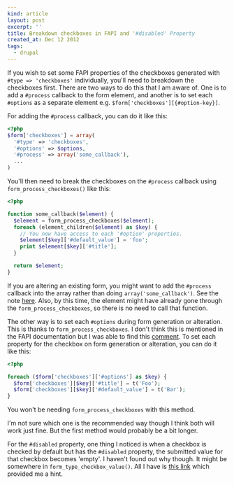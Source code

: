 ```yaml
---
kind: article
layout: post
excerpt: ''
title: Breakdown checkboxes in FAPI and '#disabled' Property
created_at: Dec 12 2012
tags: 
  - drupal
---
```

If you wish to set some FAPI properties of the checkboxes generated with `#type => 'checkboxes'` individually, you'll need to breakdown the checkboxes first. There are two ways to do this that I am aware of. One is to add a `#process` callback to the form element, and another is to set each `#options` as a separate element e.g. `$form['checkboxes'][{#option-key}]`.

For adding the `#process` callback, you can do it like this:

~~~ php
<?php
$form['checkboxes'] = array(
  '#type' => 'checkboxes',
  '#options' => $options,
  '#process' => array('some_callback'),
  ...
)
~~~

You'll then need to break the checkboxes on the `#process` callback using `form_process_checkboxes()` like this:

~~~ php
<?php

function some_callback($element) {
  $element = form_process_checkboxes($element);
  foreach (element_children($element) as $key) {
    // You now have access to each '#option' properties.
    $element[$key]['#default_value'] = 'foo';
    print $element[$key]['#title'];
  }

  return $element;
}
~~~

If you are altering an existing form, you might want to add the `#process` callback into the array rather than doing `array('some_callback')`. See the note [here](http://api.drupal.org/api/drupal/developer%21topics%21forms_api_reference.html/7#process). Also, by this time, the element might have already gone through the `form_process_checkboxes`, so there is no need to call that function.

The other way is to set each `#options` during form generation or alteration. This is thanks to `form_process_checkboxes`. I don't think this is mentioned in the FAPI documentation but I was able to find this [comment](http://drupal.org/node/342316#comment-4732130). To set each property for the checkbox on form generation or alteration, you can do it like this:

~~~ php
<?php

foreach ($form['checkboxes']['#options'] as $key) {
  $form['checkboxes'][$key]['#title'] = t('Foo');
  $form['checkboxes'][$key]['#default_value'] = t('Bar');
}
~~~

You won't be needing `form_process_checkboxes` with this method.

I'm not sure which one is the recommended way though I think both will work just fine. But the first method would probably be a bit longer.

For the `#disabled` property, one thing I noticed is when a checkbox is checked by default but has the `#disabled` property, the submitted value for that checkbox becomes 'empty'. I haven't found out why though. It might be somewhere in `form_type_checkbox_value()`. All I have is [this link](http://drupal.stackexchange.com/a/4137) which provided me a hint.
